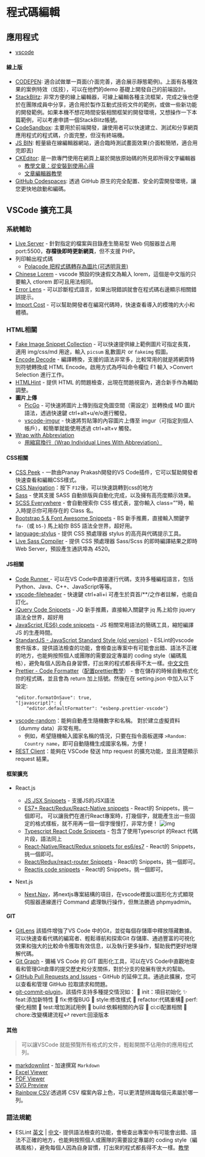 # 程式碼編輯

## 應用程式

* [vscode](https://code.visualstudio.com/)

#### 線上版

* [CODEPEN](https://codepen.io/): 適合試做單一頁面(介面完善，適合展示靜態範例)。上面有各種效果的案例特效（炫技），可以在他們的demo 基礎上開發自己的前端設計。
* [StackBlitz](https://stackblitz.com/): 非常方便的線上編輯器，可線上編輯各種主流框架，完成之後也便於在團隊成員中分享，適合用於製作互動式技術文件的範例，或做一些新功能的開發範例。如果本機不想花時間安裝相關框架的開發環境，又想操作一下本篇範例，可以考慮申請一個StackBlitz帳號。
* [CodeSandbox](https://codesandbox.io/signin?continue=/dashboard?import_repo%3Dtrue): 主要用於前端開發，讓使用者可以快速建立、測試和分享網頁應用程式的程式碼，介面完整，但沒有終端機。
* [JS BIN](https://jsbin.com/): 輕量級在線編輯器網站，適合臨時測試畫面效果(介面較簡陋，適合用完即丟)
* [CKEditor](https://ckeditor.com/docs/ckeditor5/latest/builds/guides/quick-start.html): 是一款專門使用在網頁上屬於開放原始碼的所見即所得文字編輯器
  * [教學文章：從安裝到使用心得](https://www.wfublog.com/2017/11/web-wysiwyg-text-editor-ckeditor.html)
  * [文章編輯器教學](https://www.cyberbiz.io/support/?p=21070)
* [GitHub Codespaces](https://github.com/features/codespaces): 透過 GitHub 原生的完全配置、安全的雲開發環境，讓您更快地啟動和編碼。

## VSCode 擴充工具

### 系統輔助

* [Live Server](https://marketplace.visualstudio.com/items?itemName=ritwickdey.LiveServer) - 針對指定的檔案與目錄產生簡易型 Web 伺服器並占用 port:5500，**存檔後即時更新網頁**，但不支援 PHP。
* 列印輸出程式碼
  * [Polacode 把程式碼轉存為圖片(可透明背景)](https://medium.com/itsems-frontend/vs-code-tool-polacdoe-code-to-image-3cf0a42f40d)
* [Chinese Lorem](https://marketplace.visualstudio.com/items?itemName=KevinYang.ctlorem) - vscode 預設的快速假文為輸入 lorem，這個是中文版的只要輸入 ctlorem 即可且用法相同。
* [Error Lens](https://marketplace.visualstudio.com/items?itemName=usernamehw.errorlens) - 可以診斷程式語言，如果出現錯誤就會在程式碼右邊顯示相關錯誤提示。
* [Import Cost](https://marketplace.visualstudio.com/items?itemName=wix.vscode-import-cost) - 可以幫助開發者在編寫代碼時，快速查看導入的模塊的大小和體積。

### HTML相關

* [Fake Image Snippet Collection](https://marketplace.visualstudio.com/items?itemName=yoyoys.fake-img-snippet-collection) - 可以快速提供線上範例圖片可指定長寬，適用 img/css/md 用途，輸入 `picsum`  亂數圖片 or `fakeimg` 假圖。
* [Encode Decode](https://marketplace.visualstudio.com/items?itemName=mitchdenny.ecdc) - 編譯轉換，支援的語法非常多，比較常用的就是將網頁特別符號轉換成 HTML Encode。啟用方式為呼叫命令欄位 F1 輸入 >Convert Selection 進行工作。
* [HTMLHint](https://marketplace.visualstudio.com/items?itemName=mkaufman.HTMLHint) - 提供 HTML 的問題檢查，出現在問題視窗內，適合新手作為輔助調整。
* **圖片上傳**
  * [PicGo](https://marketplace.visualstudio.com/items?itemName=Spades.vs-picgo) - 可快速將圖片上傳到指定免圖空間（需設定）並轉換成 MD 圖片語法，透過快速鍵 ctrl+alt+u/e/o進行觸發。
  * [vscode-imgur](https://marketplace.visualstudio.com/items?itemName=MaxfieldWalker.vscode-imgur) - 快速將剪貼簿的內容圖片上傳至 imgur（可指定到個人帳戶），較簡單就能使用透過 ctrl+alt+v 觸發。
* [Wrap with Abbreviation](https://docs.emmet.io/actions/wrap-with-abbreviation/)
  * [用縮寫換行（Wrap Individual Lines With Abbreviation）](https://www.iamtie.com/2020/12/WrapIndividualLinesWithAbbreviation.html)

#### CSS相關

* [CSS Peek](https://marketplace.visualstudio.com/items?itemName=pranaygp.vscode-css-peek) - 一款由Pranay Prakash開發的VS Code插件，它可以幫助開發者快速查看和編輯CSS樣式。
* [CSS Navigation](https://marketplace.visualstudio.com/items?itemName=pucelle.vscode-css-navigation)：按下 `F12`後，可以快速跳轉到css的地方
* [Sass](https://marketplace.visualstudio.com/items?itemName=Syler.sass-indented) - 使其支援 SASS 自動排版與自動化完成，以及擁有高亮度顯示效果。
* [SCSS Everywhere](https://marketplace.visualstudio.com/items?itemName=gencer.html-slim-scss-css-class-completion) - 會自動搜索你 CSS 樣式表，當你輸入 class=””時，輸入時提示你可用存在的 Class 名。
* [Bootstrap 5 &amp; Font Awesome Snippets](https://marketplace.visualstudio.com/items?itemName=HansUXdev.bootstrap5-snippets) - BS 新手推薦，直接輸入關鍵字 `fa-`（或 `b5-`) 馬上給你 BS5 語法全世界，超好用。
* [language-stylus](https://marketplace.visualstudio.com/items?itemName=sysoev.language-stylus) - 提供 CSS 預處理器 stylus 的高亮與代碼提示工具。
* [Live Sass Compiler](https://marketplace.visualstudio.com/items?itemName=ritwickdey.live-sass) - 提供 CSS 預處理器 Sass/Scss 的即時編譯結果之即時 Web Server，預設產生通訊埠為 4520。

#### JS相關

* [Code Runner ](https://marketplace.visualstudio.com/items?itemName=formulahendry.code-runner) - 可以在VS Code中直接運行代碼，支持多種編程語言，包括Python、Java、C++、JavaScript等等。
* [vscode-fileheader](https://marketplace.visualstudio.com/items?itemName=mikey.vscode-fileheader) - 快速鍵 ctrl+ali+i 可產生於頁首/**/之作者註解，也能自訂化。
* [jQuery Code Snippets](https://marketplace.visualstudio.com/items?itemName=donjayamanne.jquerysnippets) - JQ 新手推薦，直接輸入關鍵字 jq 馬上給你 jquery 語法全世界，超好用
* [JavaScript (ES6) code snippets](https://marketplace.visualstudio.com/items?itemName=xabikos.JavaScriptSnippets) - JS 相關常用語法的簡碼工具，縮短編譯 JS 的生產時間。
* [StandardJS - JavaScript Standard Style (old version)](https://marketplace.visualstudio.com/items?itemName=standard.vscode-standard) - ESLint的vscode套件版本，提供語法檢查的功能，會檢查出專案中有可能會出錯、語法不正確的地方，也能夠按照個人或團隊的需要設定專屬的 coding style（編碼風格），避免每個人因為自身習慣，打出來的程式都長得不太一樣。[中文文件](https://github.com/standard/standard/blob/master/docs/README-zhtw.md)
* [Prettier - Code Formatter](https://marketplace.visualstudio.com/items?itemName=esbenp.prettier-vscode)（[配置prettier教學](https://blog.csdn.net/a1071626267/article/details/127537182?spm=1001.2101.3001.6650.10&utm_medium=distribute.pc_relevant.none-task-blog-2%7Edefault%7EBlogCommendFromBaidu%7ERate-10-127537182-blog-126015272.235%5Ev29%5Epc_relevant_default_base3&depth_1-utm_source=distribute.pc_relevant.none-task-blog-2%7Edefault%7EBlogCommendFromBaidu%7ERate-10-127537182-blog-126015272.235%5Ev29%5Epc_relevant_default_base3)） - 會在儲存的時候自動格式化你的程式碼，並且會為 return 加上括號。然後在在 setting.json 中加入以下設定:
  ```json!
  "editor.formatOnSave": true,
  "[javascript]": {
      "editor.defaultFormatter": "esbenp.prettier-vscode"}
  ```
* [vscode-random](https://marketplace.visualstudio.com/items?itemName=jrebocho.vscode-random)：能夠自動產生隨機數字和名稱。 對於建立虛擬資料（dummy data）非常有用。
  * 例如，希望隨機輸入國家名稱的情況，只要在指令面板選擇 `>Random: Country name`，即可自動隨機生成國家名稱，方便！
* [REST Client](https://marketplace.visualstudio.com/items?itemName=humao.rest-client)：能夠在 VSCode 發送 http request 的擴充功能，並且清楚顯示 request 結果。

#### 框架擴充

* React.js

  * [JS JSX Snippets](https://marketplace.visualstudio.com/items?itemName=skyran.js-jsx-snippets) - 支援JS的JSX語法
  * [ES7+ React/Redux/React-Native snippets](https://marketplace.visualstudio.com/items?itemName=dsznajder.es7-react-js-snippets) - React的 Snippets，挑一個即可。 可以讓我們在進行React專案時，打幾個字，就能產生出一些固定的格式樣板，就不用再一個一個字慢慢打，非常方便！
    ![img](https://hackmd.io/_uploads/S1jc4zTN3.png)
  * [Typescript React Code Snippets](https://marketplace.visualstudio.com/items?itemName=infeng.vscode-react-typescript) - 包含了使用Typescript 的React 代碼片段，語法同上
  * [React-Native/React/Redux snippets for es6/es7](https://marketplace.visualstudio.com/items?itemName=EQuimper.react-native-react-redux) - React的 Snippets，挑一個即可。
  * [React/Redux/react-router Snippets](https://marketplace.visualstudio.com/items?itemName=discountry.react-redux-react-router-snippets) - React的 Snippets，挑一個即可。
  * [Reactjs code snippets](https://marketplace.visualstudio.com/items?itemName=xabikos.ReactSnippets) - React的 Snippets，挑一個即可。
* Next.js
  * [Next.Nav](https://www.next-nav.com/)，將nextjs專案結構的項目，在vscode裡面以圖形化方式顯現
 伺服器連線進行 Command 處理執行操作，但無法勝過 phpmyadmin。

#### GIT

* [GitLens](https://marketplace.visualstudio.com/items?itemName=eamodio.gitlens) 該插件增強了VS Code 中的Git，並從每個存儲庫中釋放隱藏數據。可以快速查看代碼的編寫者、輕鬆導航和探索Git 存儲庫、通過豐富的可視化效果和強大的比較命令獲取有效信息，以及執行更多操作，幫助我們更好地理解代碼。
* [Git Graph](https://marketplace.visualstudio.com/items?itemName=mhutchie.git-graph) - 彌補 VS Code 的 GIT 圖形化工具，可以在VS Code中直觀地查看和管理Git倉庫的提交歷史和分支關係，對於分支的發展有很大的幫助。
* [ GitHub Pull Requests and Issues](https://marketplace.visualstudio.com/items?itemName=GitHub.vscode-pull-request-github) - GitHub 的延伸工具。通過此擴展，您可以查看和管理 GitHub 拉取請求和問題。
* [git-commit-plugin](https://marketplace.visualstudio.com/items?itemName=redjue.git-commit-plugin)，該插件支持多種提交情況如： 🎉 init：項目初始化 ✨ feat:添加新特性 🐞 fix:修復BUG 🌈 style:修改樣式 🦄 refactor:代碼重構🎈 perf:優化相關 🧪 test:增加測試用例 🔧 build:依賴相關的內容 🐎 ci:ci配置相關 🐳 chore:改變構建流程↩ revert:回滾版本

#### 其他

> 可以讓VSCode 就能預覽所有格式的文件，輕鬆開關不佔用你的應用程式列。

* [markdownlint](https://marketplace.visualstudio.com/items?itemName=DavidAnson.vscode-markdownlint) - 加速撰寫 `Markdown`
* [Excel Viewer](https://marketplace.visualstudio.com/items?itemName=GrapeCity.gc-excelviewer)
* [PDF Viewer](https://marketplace.visualstudio.com/items?itemName=analytic-signal.preview-pdf)
* [SVG Preview](https://marketplace.visualstudio.com/items?itemName=jock.svg)
* [Rainbow CSV](https://marketplace.visualstudio.com/items?itemName=mechatroner.rainbow-csv):透過將 CSV 檔案內容上色，可以更清楚辨識每個元素屬於哪一列。

### 語法規範

+ ESLint [英文](https://marketplace.visualstudio.com/items?itemName=dbaeumer.vscode-eslint) | [中文](https://marketplace.visualstudio.com/items?itemName=maggie.eslint-rules-zh-plugin)- 提供語法檢查的功能，會檢查出專案中有可能會出錯、語法不正確的地方，也能夠按照個人或團隊的需要設定專屬的 coding style（編碼風格），避免每個人因為自身習慣，打出來的程式都長得不太一樣。[教學](https://www.casper.tw/tool/2017/11/09/coding-style/)
